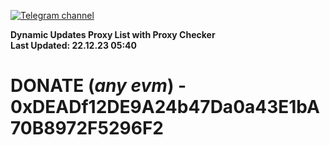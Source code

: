 [![Telegram channel](https://img.shields.io/endpoint?url=https://runkit.io/damiankrawczyk/telegram-badge/branches/master?url=https://t.me/n4z4v0d)](https://t.me/n4z4v0d) 

**Dynamic Updates Proxy List with Proxy Checker**  
**Last Updated: 22.12.23 05:40**

# DONATE (_any evm_) - 0xDEADf12DE9A24b47Da0a43E1bA70B8972F5296F2

